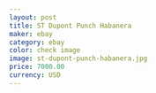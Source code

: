 ```yaml
---
layout: post
title: ST Dupont Punch Habanera
maker: ebay
category: ebay
color: check image
image: st-dupont-punch-habanera.jpg
price: 7000.00
currency: USD
---
```

